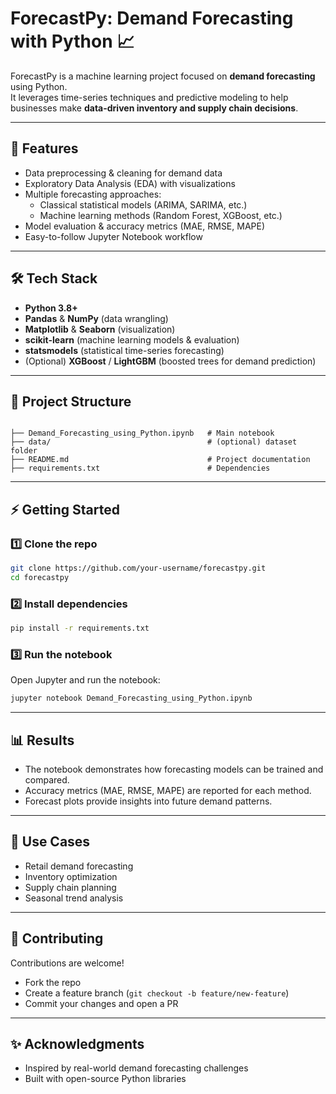 # ForecastPy: Demand Forecasting with Python 📈

ForecastPy is a machine learning project focused on **demand forecasting** using Python.  
It leverages time-series techniques and predictive modeling to help businesses make **data-driven inventory and supply chain decisions**.

---

## 🚀 Features
- Data preprocessing & cleaning for demand data  
- Exploratory Data Analysis (EDA) with visualizations  
- Multiple forecasting approaches:
  - Classical statistical models (ARIMA, SARIMA, etc.)
  - Machine learning methods (Random Forest, XGBoost, etc.)
- Model evaluation & accuracy metrics (MAE, RMSE, MAPE)  
- Easy-to-follow Jupyter Notebook workflow  

---

## 🛠️ Tech Stack
- **Python 3.8+**
- **Pandas** & **NumPy** (data wrangling)  
- **Matplotlib** & **Seaborn** (visualization)  
- **scikit-learn** (machine learning models & evaluation)  
- **statsmodels** (statistical time-series forecasting)  
- (Optional) **XGBoost** / **LightGBM** (boosted trees for demand prediction)  

---

## 📂 Project Structure
```

├── Demand_Forecasting_using_Python.ipynb   # Main notebook
├── data/                                   # (optional) dataset folder
├── README.md                               # Project documentation
├── requirements.txt                        # Dependencies

````

---

## ⚡ Getting Started

### 1️⃣ Clone the repo
```bash
git clone https://github.com/your-username/forecastpy.git
cd forecastpy
````

### 2️⃣ Install dependencies

```bash
pip install -r requirements.txt
```

### 3️⃣ Run the notebook

Open Jupyter and run the notebook:

```bash
jupyter notebook Demand_Forecasting_using_Python.ipynb
```

---

## 📊 Results

* The notebook demonstrates how forecasting models can be trained and compared.
* Accuracy metrics (MAE, RMSE, MAPE) are reported for each method.
* Forecast plots provide insights into future demand patterns.

---

## 🌟 Use Cases

* Retail demand forecasting
* Inventory optimization
* Supply chain planning
* Seasonal trend analysis

---

## 🤝 Contributing

Contributions are welcome!

* Fork the repo
* Create a feature branch (`git checkout -b feature/new-feature`)
* Commit your changes and open a PR

---

## ✨ Acknowledgments

* Inspired by real-world demand forecasting challenges
* Built with open-source Python libraries

```
